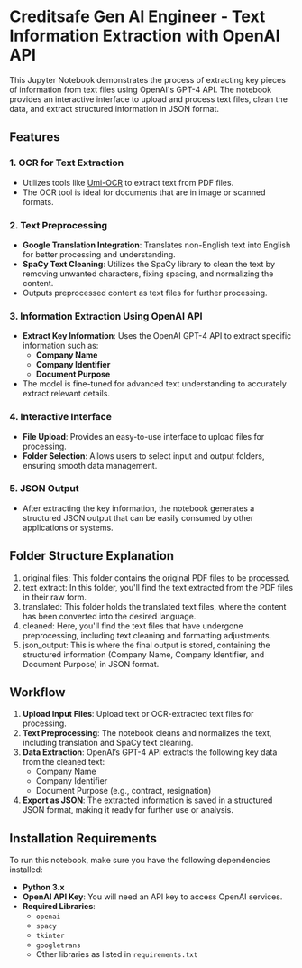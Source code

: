 # Creditsafe Gen AI Engineer - Text Information Extraction with OpenAI API

This Jupyter Notebook demonstrates the process of extracting key pieces of information from text files using OpenAI's GPT-4 API. The notebook provides an interactive interface to upload and process text files, clean the data, and extract structured information in JSON format.

## Features

### 1. **OCR for Text Extraction**  
   - Utilizes tools like [Umi-OCR](https://github.com/hiroi-sora/Umi-OCR) to extract text from PDF files.  
   - The OCR tool is ideal for documents that are in image or scanned formats.

### 2. **Text Preprocessing**  
   - **Google Translation Integration**: Translates non-English text into English for better processing and understanding.  
   - **SpaCy Text Cleaning**: Utilizes the SpaCy library to clean the text by removing unwanted characters, fixing spacing, and normalizing the content.  
   - Outputs preprocessed content as text files for further processing.

### 3. **Information Extraction Using OpenAI API**  
   - **Extract Key Information**: Uses the OpenAI GPT-4 API to extract specific information such as:
     - **Company Name**
     - **Company Identifier**
     - **Document Purpose**
   - The model is fine-tuned for advanced text understanding to accurately extract relevant details.

### 4. **Interactive Interface**  
   - **File Upload**: Provides an easy-to-use interface to upload files for processing.
   - **Folder Selection**: Allows users to select input and output folders, ensuring smooth data management.

### 5. **JSON Output**  
   - After extracting the key information, the notebook generates a structured JSON output that can be easily consumed by other applications or systems.
## Folder Structure Explanation
1. original files: This folder contains the original PDF files to be processed.
2. text extract: In this folder, you'll find the text extracted from the PDF files in their raw form.
3. translated: This folder holds the translated text files, where the content has been converted into the desired language.
4. cleaned: Here, you'll find the text files that have undergone preprocessing, including text cleaning and formatting adjustments.
5. json_output: This is where the final output is stored, containing the structured information (Company Name, Company Identifier, and Document Purpose) in JSON format.
## Workflow

1. **Upload Input Files**: Upload text or OCR-extracted text files for processing.
2. **Text Preprocessing**: The notebook cleans and normalizes the text, including translation and SpaCy text cleaning.
3. **Data Extraction**: OpenAI’s GPT-4 API extracts the following key data from the cleaned text:
   - Company Name
   - Company Identifier
   - Document Purpose (e.g., contract, resignation)
4. **Export as JSON**: The extracted information is saved in a structured JSON format, making it ready for further use or analysis.

## Installation Requirements

To run this notebook, make sure you have the following dependencies installed:

- **Python 3.x**
- **OpenAI API Key**: You will need an API key to access OpenAI services.
- **Required Libraries**:
  - `openai`
  - `spacy`
  - `tkinter`
  - `googletrans`
  - Other libraries as listed in `requirements.txt`


